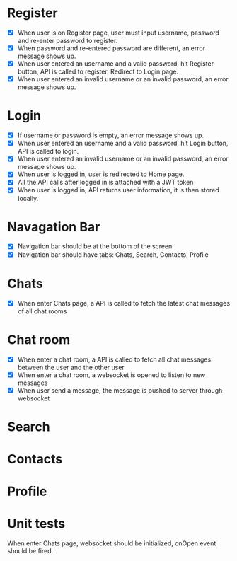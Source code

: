 # Register
- [x] When user is on Register page, user must input username, password and re-enter password to register.
- [x] When password and re-entered password are different, an error message shows up.
- [x] When user entered an username and a valid password, hit Register button, API is called to register. Redirect to Login page.
- [x] When user entered an invalid username or an invalid password, an error message shows up.

# Login
- [x] If username or password is empty, an error message shows up.
- [x] When user entered an username and a valid password, hit Login button, API is called to login.
- [x] When user entered an invalid username or an invalid password, an error message shows up.
- [x] When user is logged in, user is redirected to Home page.
- [x] All the API calls after logged in is attached with a JWT token
- [x] When user is logged in, API returns user information, it is then stored locally.

# Navagation Bar
- [x] Navigation bar should be at the bottom of the screen
- [x] Navigation bar should have tabs: Chats, Search, Contacts, Profile

# Chats
- [x] When enter Chats page, a API is called to fetch the latest chat messages of all chat rooms

# Chat room
- [x] When enter a chat room, a API is called to fetch all chat messages between the user and the other user
- [x] When enter a chat room, a websocket is opened to listen to new messages
- [x] When user send a message, the message is pushed to server through websocket

# Search

# Contacts

# Profile


# Unit tests
When enter Chats page, websocket should be initialized, onOpen event should be fired.